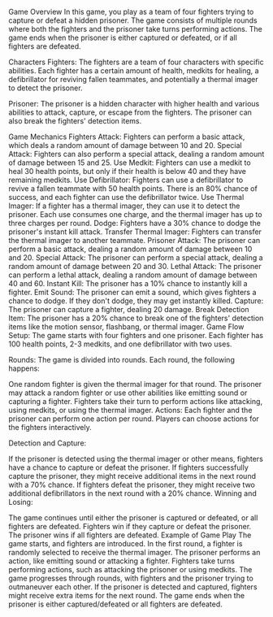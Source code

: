 Game Overview
In this game, you play as a team of four fighters trying to capture or defeat a hidden prisoner. The game consists of multiple rounds where both the fighters and the prisoner take turns performing actions. The game ends when the prisoner is either captured or defeated, or if all fighters are defeated.

Characters
Fighters: The fighters are a team of four characters with specific abilities. Each fighter has a certain amount of health, medkits for healing, a defibrillator for reviving fallen teammates, and potentially a thermal imager to detect the prisoner.

Prisoner: The prisoner is a hidden character with higher health and various abilities to attack, capture, or escape from the fighters. The prisoner can also break the fighters' detection items.

Game Mechanics
Fighters
Attack: Fighters can perform a basic attack, which deals a random amount of damage between 10 and 20.
Special Attack: Fighters can also perform a special attack, dealing a random amount of damage between 15 and 25.
Use Medkit: Fighters can use a medkit to heal 30 health points, but only if their health is below 40 and they have remaining medkits.
Use Defibrillator: Fighters can use a defibrillator to revive a fallen teammate with 50 health points. There is an 80% chance of success, and each fighter can use the defibrillator twice.
Use Thermal Imager: If a fighter has a thermal imager, they can use it to detect the prisoner. Each use consumes one charge, and the thermal imager has up to three charges per round.
Dodge: Fighters have a 30% chance to dodge the prisoner's instant kill attack.
Transfer Thermal Imager: Fighters can transfer the thermal imager to another teammate.
Prisoner
Attack: The prisoner can perform a basic attack, dealing a random amount of damage between 10 and 20.
Special Attack: The prisoner can perform a special attack, dealing a random amount of damage between 20 and 30.
Lethal Attack: The prisoner can perform a lethal attack, dealing a random amount of damage between 40 and 60.
Instant Kill: The prisoner has a 10% chance to instantly kill a fighter.
Emit Sound: The prisoner can emit a sound, which gives fighters a chance to dodge. If they don't dodge, they may get instantly killed.
Capture: The prisoner can capture a fighter, dealing 20 damage.
Break Detection Item: The prisoner has a 20% chance to break one of the fighters' detection items like the motion sensor, flashbang, or thermal imager.
Game Flow
Setup: The game starts with four fighters and one prisoner. Each fighter has 100 health points, 2-3 medkits, and one defibrillator with two uses.

Rounds: The game is divided into rounds. Each round, the following happens:

One random fighter is given the thermal imager for that round.
The prisoner may attack a random fighter or use other abilities like emitting sound or capturing a fighter.
Fighters take their turn to perform actions like attacking, using medkits, or using the thermal imager.
Actions: Each fighter and the prisoner can perform one action per round. Players can choose actions for the fighters interactively.

Detection and Capture:

If the prisoner is detected using the thermal imager or other means, fighters have a chance to capture or defeat the prisoner.
If fighters successfully capture the prisoner, they might receive additional items in the next round with a 70% chance.
If fighters defeat the prisoner, they might receive two additional defibrillators in the next round with a 20% chance.
Winning and Losing:

The game continues until either the prisoner is captured or defeated, or all fighters are defeated.
Fighters win if they capture or defeat the prisoner.
The prisoner wins if all fighters are defeated.
Example of Game Play
The game starts, and fighters are introduced.
In the first round, a fighter is randomly selected to receive the thermal imager.
The prisoner performs an action, like emitting sound or attacking a fighter.
Fighters take turns performing actions, such as attacking the prisoner or using medkits.
The game progresses through rounds, with fighters and the prisoner trying to outmaneuver each other.
If the prisoner is detected and captured, fighters might receive extra items for the next round.
The game ends when the prisoner is either captured/defeated or all fighters are defeated.
